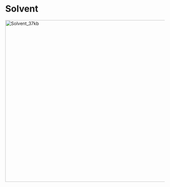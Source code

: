 # Solvent

<img width="512" height="512" alt="Solvent_37kb" src="https://github.com/user-attachments/assets/fa210857-f823-4333-bc40-1eaab7903594" />
